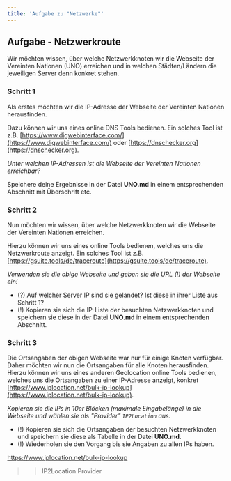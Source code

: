 ```yaml
---
title: 'Aufgabe zu "Netzwerke"'
---
```


## Aufgabe - Netzwerkroute

Wir möchten wissen, über welche Netzwerkknoten wir die Webseite der Vereinten Nationen (UNO) erreichen und in welchen Städten/Ländern die jeweiligen Server denn konkret stehen.

### Schritt 1

Als erstes möchten wir die IP-Adresse der Webseite der Vereinten Nationen herausfinden. 

Dazu können wir uns eines online DNS Tools bedienen. 
Ein solches Tool ist z.B. [https://www.digwebinterface.com/](https://www.digwebinterface.com/) oder
[https://dnschecker.org](https://dnschecker.org).

*Unter welchen IP-Adressen ist die Webseite der Vereinten Nationen erreichbar?*

Speichere deine Ergebnisse in der Datei **UNO.md** in einem entsprechenden Abschnitt mit Überschrift etc.


### Schritt 2

Nun möchten wir wissen, über welche Netzwerkknoten wir die Webseite der Vereinten Nationen erreichen.

Hierzu können wir uns eines online Tools bedienen, welches uns die Netzwerkroute anzeigt.
Ein solches Tool ist z.B. [https://gsuite.tools/de/traceroute](https://gsuite.tools/de/traceroute).

*Verwenden sie die obige Webseite und geben sie die URL (!) der Webseite ein!*

- (?) Auf welcher Server IP sind sie gelandet? Ist diese in ihrer Liste aus Schritt 1?
- (!) Kopieren sie sich die IP-Liste der besuchten Netzwerkknoten und speichern sie diese in der Datei **UNO.md** in einem entsprechenden Abschnitt.

### Schritt 3

Die Ortsangaben der obigen Webseite war nur für einige Knoten verfügbar.
Daher möchten wir nun die Ortsangaben für alle Knoten herausfinden.
Hierzu können wir uns eines anderen Geolocation online Tools bedienen, welches uns die Ortsangaben zu einer IP-Adresse anzeigt, konkret [https://www.iplocation.net/bulk-ip-lookup](https://www.iplocation.net/bulk-ip-lookup).

*Kopieren sie die IPs in 10er Blöcken (maximale Eingabelänge) in die Webseite und wählen sie als "Provider" `IP2Location` aus.*

- (!) Kopieren sie sich die Ortsangaben der besuchten Netzwerkknoten und speichern sie diese als Tabelle in der Datei **UNO.md**.
- (!) Wiederholen sie den Vorgang bis sie Angaben zu allen IPs haben.








https://www.iplocation.net/bulk-ip-lookup
 >> IP2Location Provider
